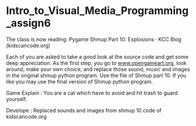 # Intro_to_Visual_Media_Programming_assign6
The class is now reading: Pygame Shmup Part 10: Explosions · KCC Blog (kidscancode.org) 

Each of you are asked to take a good look at the source code and get some deep appreciation. As the first step, you go to www.opengameart.org, look around, make your own choice, and replace those sound, music and images in the original shmup python program. Use the file of Shmup part 10. If you like you may use the final version of Shmup python program.

Game Explain : You are a cat which have to avoid and hit trash to guard yourself.

Develope : Replaced sounds and images from shmup 10 code of kidscancode.org
